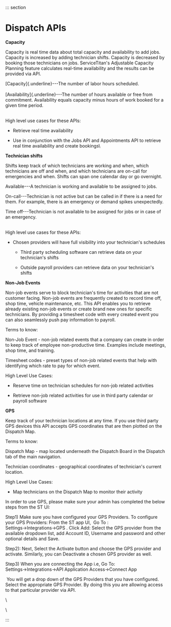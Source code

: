 <div>

::: section
<div>

<div>

</div>

<div>

<div>

# Dispatch APIs

**Capacity**

Capacity is real time data about total capacity and availability to add
jobs. Capacity is increased by adding technician shifts. Capacity is
decreased by booking those technicians on jobs. ServiceTitan's
Adjustable Capacity Planning feature calculates real-time availability
and the results can be provided via API.

[Capacity]{.underline}---The number of labor hours scheduled.\
\
[Availability]{.underline}---The number of hours available or free from
commitment. Availability equals capacity minus hours of work booked for
a given time period.

\
High level use cases for these APIs:

-   Retrieve real time availability

-   Use in conjunction with the Jobs API and Appointments API to
    retrieve real time availability and create bookings\

</div>

<div>

**Technician shifts**

Shifts keep track of which technicians are working and when, which
technicians are off and when, and which technicians are on-call for
emergencies and when. Shifts can span one calendar day or go overnight.

Available---A technician is working and available to be assigned to
jobs.

On-call---Technician is not active but can be called in if there is a
need for them. For example, there is an emergency or demand spikes
unexpectedly.

Time off---Technician is not available to be assigned for jobs or in
case of an emergency.

\
High level use cases for these APIs:

-   Chosen providers will have full visibility into your technician\'s
    schedules

    -   Third party scheduling software can retrieve data on your
        technician's shifts

    -   Outside payroll providers can retrieve data on your technician's
        shifts

**Non-Job Events**

Non-job events serve to block technician's time for activities that are
not customer facing. Non-job events are frequently created to record
time off, shop time, vehicle maintenance, etc. This API enables you to
retrieve already existing non-job events or create brand new ones for
specific technicians. By providing a timesheet code with every created
event you can also seamlessly push pay information to payroll.

Terms to know:

Non-Job Event - non-job related events that a company can create in
order to keep track of employee non-productive time. Examples include
meetings, shop time, and training.

Timesheet codes - preset types of non-job related events that help with
identifying which rate to pay for which event.

High Level Use Cases: 

-   Reserve time on technician schedules for non-job related activities

-   Retrieve non-job related activities for use in third party calendar
    or payroll software

**GPS**

Keep track of your technician locations at any time. If you use third
party GPS devices this API accepts GPS coordinates that are then plotted
on the Dispatch Map.

Terms to know:

Dispatch Map - map located underneath the Dispatch Board in the Dispatch
tab of the main navigation.

Technician coordinates - geographical coordinates of technician's
current location.

High Level Use Cases: 

-   Map technicians on the Dispatch Map to monitor their activity

In order to use GPS, please make sure your admin has completed the below
steps from the ST UI:

Step1) Make sure you have configured your GPS Providers. To configure
your GPS Providers: From the ST app UI,  Go To :
Settings→Integrations→GPS . Click Add: Select the GPS provider from the
available dropdown list, add Account ID, Username and password and other
optional details and Save.

Step2): Next, Select the Activate button and choose the GPS provider and
activate. Similarly, you can Deactivate a chosen GPS provider as well. 

Step3) When you are connecting the App i.e, Go To:
Settings→Integrations→API Application Access→Connect App

 You will get a drop down of the GPS Providers that you have configured.
Select the appropriate GPS Provider. By doing this you are allowing
access to that particular provider via API. 

\

\

</div>

<div>

</div>

</div>

</div>
:::

</div>
